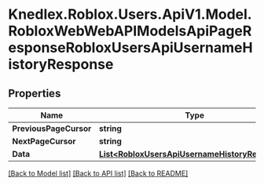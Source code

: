 # Knedlex.Roblox.Users.ApiV1.Model.RobloxWebWebAPIModelsApiPageResponseRobloxUsersApiUsernameHistoryResponse

## Properties

Name | Type | Description | Notes
------------ | ------------- | ------------- | -------------
**PreviousPageCursor** | **string** |  | [optional] 
**NextPageCursor** | **string** |  | [optional] 
**Data** | [**List&lt;RobloxUsersApiUsernameHistoryResponse&gt;**](RobloxUsersApiUsernameHistoryResponse.md) |  | [optional] 

[[Back to Model list]](../README.md#documentation-for-models) [[Back to API list]](../README.md#documentation-for-api-endpoints) [[Back to README]](../README.md)

